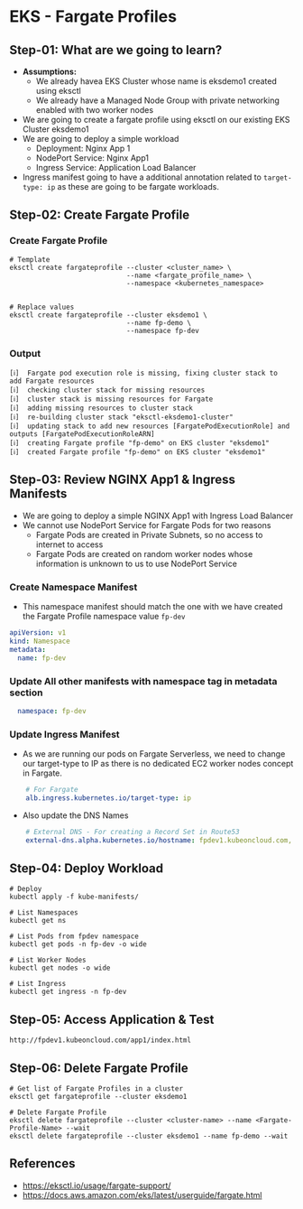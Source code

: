 # EKS - Fargate Profiles

## Step-01: What are we going to learn?
- **Assumptions:**
  - We already havea EKS Cluster whose name is eksdemo1 created using eksctl
  - We already have a Managed Node Group with private networking enabled with two worker nodes
- We are going to create a fargate profile using eksctl on our existing EKS Cluster eksdemo1
- We are going to deploy a simple workload
  - Deployment: Nginx App 1
  - NodePort Service: Nginx App1 
  - Ingress Service: Application Load Balancer 
- Ingress manifest going to have a additional annotation related to `target-type: ip` as these are going to be fargate workloads.

## Step-02: Create Fargate Profile
### Create Fargate Profile
```
# Template
eksctl create fargateprofile --cluster <cluster_name> \
                             --name <fargate_profile_name> \
                             --namespace <kubernetes_namespace>


# Replace values
eksctl create fargateprofile --cluster eksdemo1 \
                             --name fp-demo \
                             --namespace fp-dev
```

### Output
```log
[ℹ]  Fargate pod execution role is missing, fixing cluster stack to add Fargate resources
[ℹ]  checking cluster stack for missing resources
[ℹ]  cluster stack is missing resources for Fargate
[ℹ]  adding missing resources to cluster stack
[ℹ]  re-building cluster stack "eksctl-eksdemo1-cluster"
[ℹ]  updating stack to add new resources [FargatePodExecutionRole] and outputs [FargatePodExecutionRoleARN]
[ℹ]  creating Fargate profile "fp-demo" on EKS cluster "eksdemo1"
[ℹ]  created Fargate profile "fp-demo" on EKS cluster "eksdemo1"
```
## Step-03: Review NGINX App1 & Ingress Manifests
- We are going to deploy a simple NGINX App1 with Ingress Load Balancer
- We cannot use NodePort Service for Fargate Pods for two reasons
  - Fargate Pods are created in Private Subnets, so no access to internet to access
  - Fargate Pods are created on random worker nodes whose information is unknown to us to use NodePort Service
### Create Namespace Manifest 
- This namespace manifest should match the one with we have created the Fargate Profile namespace value `fp-dev`
```yml
apiVersion: v1
kind: Namespace
metadata: 
  name: fp-dev
```

### Update All other manifests with namespace tag in metadata section
```yml
  namespace: fp-dev 
```

### Update Ingress Manifest
- As we are running our pods on Fargate Serverless, we need to change our target-type to IP as there is no dedicated EC2 worker nodes concept in Fargate. 
```yml
    # For Fargate
    alb.ingress.kubernetes.io/target-type: ip    
```
- Also update the DNS Names
```yml
    # External DNS - For creating a Record Set in Route53
    external-dns.alpha.kubernetes.io/hostname: fpdev1.kubeoncloud.com, fpdev2.kubeoncloud.com   
```

## Step-04: Deploy Workload
```
# Deploy 
kubectl apply -f kube-manifests/

# List Namespaces
kubectl get ns

# List Pods from fpdev namespace
kubectl get pods -n fp-dev -o wide

# List Worker Nodes
kubectl get nodes -o wide

# List Ingress
kubectl get ingress -n fp-dev
```

## Step-05: Access Application & Test
```
http://fpdev1.kubeoncloud.com/app1/index.html
```


## Step-06: Delete Fargate Profile
```
# Get list of Fargate Profiles in a cluster
eksctl get fargateprofile --cluster eksdemo1

# Delete Fargate Profile
eksctl delete fargateprofile --cluster <cluster-name> --name <Fargate-Profile-Name> --wait
eksctl delete fargateprofile --cluster eksdemo1 --name fp-demo --wait
```

## References
- https://eksctl.io/usage/fargate-support/
- https://docs.aws.amazon.com/eks/latest/userguide/fargate.html